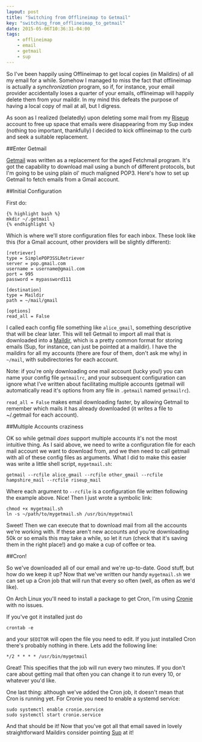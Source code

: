 ```yaml
---
layout: post
title: "Switching from Offlineimap to Getmail"
key: "switching_from_offlineimap_to_getmail"
date: 2015-05-06T10:36:31-04:00
tags:
    - offlineimap
    - email
    - getmail
    - sup
---
```


So I've been happily using Offlineimap to get local copies (in Maildirs) of all
my email for a while. Somehow I managed to miss the fact that offlineimap is
actually a *synchronization* program, so if, for instance, your email provider
accidentally loses a quarter of your emails, offlineimap will happily delete
them from your maildir. In my mind this defeats the purpose of having a local
copy of mail at all, but I digress.

As soon as I realized (belatedly) upon deleting some mail from my
[Riseup](www.riseup.net) account to free up space that emails were
disappearing  from my Sup index (nothing too important, thankfully)
I decided to kick offlineimap to the curb and seek a suitable replacement.

##Enter Getmail

[Getmail](http://pyropus.ca/software/getmail/) was written as
a replacement for the aged Fetchmail program. It's got the capability to
download mail using a bunch of different protocols, but I'm going to be
using plain ol' much maligned POP3. Here's how to set up Getmail to fetch
emails from a Gmail account.

##Initial Configuration

First do:

    {% highlight bash %}
    mkdir ~/.getmail
    {% endhighlight %}

Which is where we'll store configuration files for each inbox. These look
like this (for a Gmail account, other providers will be slightly
different):

    [retriever]
    type = SimplePOP3SSLRetriever
    server = pop.gmail.com
    username = username@gmail.com
    port = 995
    password = mypassword111

    [destination]
    type = Maildir
    path = ~/mail/gmail

    [options]
    read_all = False

I called each config file something like `alice_gmail`, something
descriptive that will be clear later. This will tell Getmail to import all
mail that is downloaded into
a [Maildir](https://en.wikipedia.org/wiki/Maildir), which is a pretty
common format for storing emails (Sup, for instance, can just be pointed
at a maildir). I have the maildirs for all my accounts (there are four of
them, don't ask me why) in `~/mail`, with subdirectories for each account.

Note: if you're only downloading one mail account (lucky you!) you can
name your config file `getmailrc`, and your subsequent configuration can
ignore what I've written about facilitating multiple accounts (getmail
will automatically read it's options from any file in `.getmail` named
`getmailrc`).

`read_all = False` makes email downloading faster, by allowing Getmail to
remember which mails it has already downloaded (it writes a file to
~/.getmail for each account).

##Multiple Accounts craziness

OK so while getmail *does* support multiple accounts it's not the most
intuitive thing. As I said above, we need to write a configuration file
for each mail account we want to download from, and we then need to call
getmail with all of these config files as arguments. What I did to make
this easier was write a little shell script, `mygetmail.sh`:

    getmail --rcfile alice_gmail --rcfile other_gmail --rcfile
    hampshire_mail --rcfile riseup_mail

Where each argument to `--rcfile` is a configuration file written
following the example above. Nice! Then I just wrote a symbolic link:

    chmod +x mygetmail.sh
    ln -s ~/path/to/mygetmail.sh /usr/bin/mygetmail

Sweet! Then we can execute that to download mail from all the accounts
we're working with. If these aren't new accounts and you're downloading 50k
or so emails this may take a while, so let it run (check that it's saving
them in the right place!) and go make a cup of coffee or tea.

##Cron!

So we've downloaded all of our email and we're up-to-date. Good stuff, but
how do we keep it up? Now that we've written our handy `mygetmail.sh` we
can set up a Cron job that will run that every so often (well, as often as
we'd like). 

On Arch Linux you'll need to install a package to get Cron, I'm using
[Cronie](https://www.archlinux.org/packages/core/x86_64/cronie/) with no
issues.

If you've got it installed just do

    crontab -e

and your `$EDITOR` will open the file you need to edit. If you just
installed Cron there's probably nothing in there. Lets add the following
line: 

    */2 * * * * /usr/bin/mygetmail

Great! This specifies that the job will run every two minutes. If you
don't care about getting mail that often you can change it to run every
10, or whatever you'd like.

One last thing: although we've added the Cron job, it doesn't mean that
Cron is running yet. For Cronie you need to enable a systemd service:

    sudo systemctl enable cronie.service
    sudo systemctl start cronie.service

And that should be it! Now that you've got all that email saved in lovely
straightforward Maildirs consider pointing [Sup](www.supmua.org) at it!
